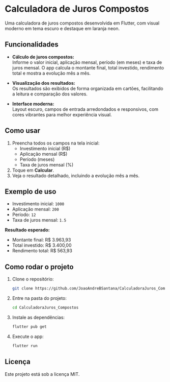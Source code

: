 # Calculadora de Juros Compostos

Uma calculadora de juros compostos desenvolvida em Flutter, com visual moderno em tema escuro e destaque em laranja neon.

## Funcionalidades

- **Cálculo de juros compostos:**  
  Informe o valor inicial, aplicação mensal, período (em meses) e taxa de juros mensal. O app calcula o montante final, total investido, rendimento total e mostra a evolução mês a mês.

- **Visualização dos resultados:**  
  Os resultados são exibidos de forma organizada em cartões, facilitando a leitura e comparação dos valores.

- **Interface moderna:**  
  Layout escuro, campos de entrada arredondados e responsivos, com cores vibrantes para melhor experiência visual.

## Como usar

1. Preencha todos os campos na tela inicial:
   - Investimento inicial (R$)
   - Aplicação mensal (R$)
   - Período (meses)
   - Taxa de juros mensal (%)
2. Toque em **Calcular**.
3. Veja o resultado detalhado, incluindo a evolução mês a mês.

## Exemplo de uso

- Investimento inicial: `1000`
- Aplicação mensal: `200`
- Período: `12`
- Taxa de juros mensal: `1.5`

**Resultado esperado:**
- Montante final: R$ 3.963,93
- Total investido: R$ 3.400,00
- Rendimento total: R$ 563,93

## Como rodar o projeto

1. Clone o repositório:
   ```sh
   git clone https://github.com/JoaoAndreBSantana/CalculadoraJuros_Compostos.git
   ```
2. Entre na pasta do projeto:
   ```sh
   cd CalculadoraJuros_Compostos
   ```
3. Instale as dependências:
   ```sh
   flutter pub get
   ```
4. Execute o app:
   ```sh
   flutter run


## Licença

Este projeto está sob a licença MIT.
